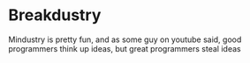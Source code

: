 # Breakdustry
Mindustry is pretty fun, and as some guy on youtube said, good programmers think up ideas, but great programmers steal ideas
